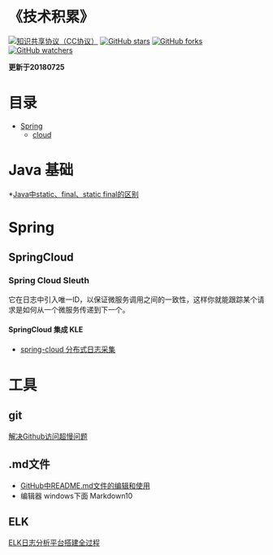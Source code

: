 ﻿﻿﻿﻿﻿﻿﻿﻿﻿﻿﻿﻿﻿﻿﻿﻿﻿﻿﻿﻿﻿<h1>《技术积累》</h1>[![知识共享协议（CC协议）](https://img.shields.io/badge/License-Creative%20Commons-DC3D24.svg)](https://creativecommons.org/licenses/by-nc-sa/4.0/deed.zh)[![GitHub stars](https://img.shields.io/github/stars/396191970/learn.svg?style=flat&label=Star)](https://github.com/396191970/learn/stargazers)[![GitHub forks](https://img.shields.io/github/forks/396191970/learn.svg?style=flat&label=Fork)](https://github.com/396191970/learn/fork)[![GitHub watchers](https://img.shields.io/github/watchers/396191970/learn.svg?style=flat&label=Watch)](https://github.com/396191970/learn/watchers)**更新于20180725**# 目录* [Spring ](https://github.com/396191970/learn/blob/master/README.md#Spring )	* [cloud](https://github.com/396191970/learn/blob/master/README.md#SpringCloud)# Java 基础*[Java中static、final、static final的区别](https://www.cnblogs.com/EasonJim/p/7841990.html)# Spring ## SpringCloud ### Spring Cloud Sleuth它在日志中引入唯一ID，以保证微服务调用之间的一致性，这样你就能跟踪某个请求是如何从一个微服务传递到下一个。#### SpringCloud 集成 KLE* [spring-cloud 分布式日志采集](https://blog.csdn.net/guduyishuai/article/details/79228306)# 工具## git[解决Github访问超慢问题](http://m.xiazaiba.com/jiaocheng/7841.html)## .md文件* [GitHub中README.md文件的编辑和使用](https://blog.csdn.net/ljc_563812704/article/details/53464039)* 编辑器 windows下面 Markdown10## ELK[ELK日志分析平台搭建全过程](https://www.cnblogs.com/onetwo/p/6059231.html)